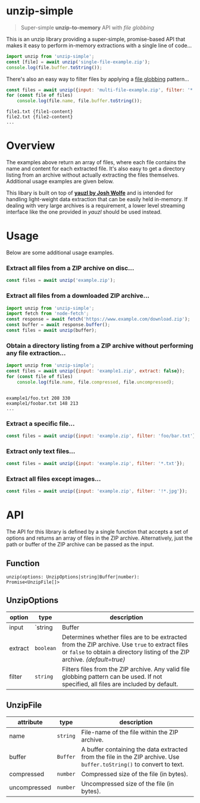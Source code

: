 # unzip-simple
> Super-simple **unzip-to-memory** API with *file globbing*

This is an unzip library providing a super-simple, promise-based API that makes it easy to perform in-memory extractions with a single line of code...
```js
import unzip from 'unzip-simple';
const [file] = await unzip('single-file-example.zip');
console.log(file.buffer.toString());
```

There's also an easy way to filter files by applying a [file globbing](https://en.wikipedia.org/wiki/Glob_(programming)) pattern...
```js
const files = await unzip({input: 'multi-file-example.zip', filter: '*.txt'});
for (const file of files)
    console.log(file.name, file.buffer.toString());
```
```
file1.txt {file1-content}
file2.txt {file2-content}
...
```

# Overview
The examples above return an array of files, where each file contains the name and content for each extracted file. It's also easy to get a directory listing from an archive without actually extracting the files themselves. Additional usage examples are given below.


This libary is built on top of **[yauzl by Josh Wolfe](https://github.com/thejoshwolfe/yauzl)** and is intended for handling light-weight data extraction that can be easily held in-memory. If dealing with very large archives is a requirement, a lower level streaming interface like the one provided in *yauzl* should be used instead.


# Usage

Below are some additional usage examples.

### Extract all files from a ZIP archive on disc...
```js
const files = await unzip('example.zip');
```

### Extract all files from a downloaded ZIP archive...
```js
import unzip from 'unzip-simple';
import fetch from 'node-fetch';
const response = await fetch('https://www.example.com/download.zip');
const buffer = await response.buffer();
const files = await unzip(buffer);
```

### Obtain a directory listing from a ZIP archive without performing any file extraction...
```js
import unzip from 'unzip-simple';
const files = await unzip({input: 'example1.zip', extract: false});
for (const file of files)
    console.log(file.name, file.compressed, file.uncompressed);
```
```

example1/foo.txt 208 330
example1/foobar.txt 148 213
...
```

### Extract a specific file...
```js
const files = await unzip({input: 'example.zip', filter: 'foo/bar.txt'});
```

### Extract only text files...
```js
const files = await unzip({input: 'example.zip', filter: '*.txt'});
```

### Extract all files except images...
```js
const files = await unzip({input: 'example.zip', filter: '!*.jpg'});
```


# API

The API for this library is defined by a single function that accepts a set of options and returns an array of files in the ZIP archive. Alternatively, just the path or buffer of the ZIP archive can be passed as the input.

## Function
```
unzip(options: UnzipOptions|string|Buffer|number): Promise<UnzipFile[]>
```

## UnzipOptions
option  | type                   | description
------- | ---------------------- | ---
input   | `string|Buffer|number` | Specifies the input ZIP archive file. Can be a path to a file, an in-memory buffer, or a file-descriptor.
extract | `boolean`              | Determines whether files are to be extracted from the ZIP archive. Use `true` to extract files or `false` to obtain a directory listing of the ZIP archive. *(default=true)*
filter  | `string`               | Filters files from the ZIP archive. Any valid file globbing pattern can be used. If not specified, all files are included by default.


## UnzipFile
attribute    | type     | description
------------ | -------- | ---
name         | `string` | File-name of the file within the ZIP archive.
buffer       | `Buffer` | A buffer containing the data extracted from the file in the ZIP archive. Use `buffer.toString()` to convert to text.
compressed   | `number` | Compressed size of the file (in bytes).
uncompressed | `number` | Uncompressed size of the file (in bytes).

